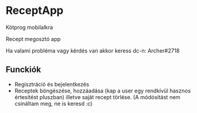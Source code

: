 # ReceptApp
Kötprog mobilalkra

Recept megosztó app

Ha valami probléma vagy kérdés van akkor keress dc-n: Archer#2718

## Funckiók
* Regisztráció és bejelentkezés
* Receptek böngészése, hozzáadása (kap a user egy rendkívül hasznos értesítést pluszban) illetve saját recept törlése. (A módósítást nem csináltam meg, ne is keresd :c)
